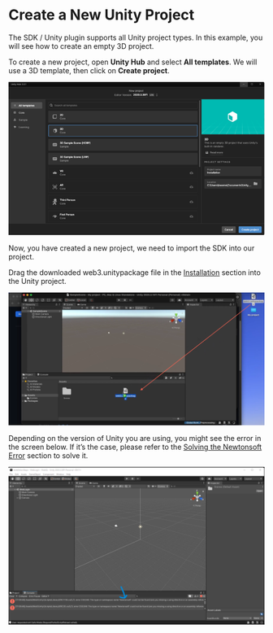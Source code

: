 # Create a New Unity Project <a id="Create a New Unity Project"></a>

The SDK / Unity plugin supports all Unity project types. In this example, you will see how to create an empty 3D project.

To create a new project, open **Unity Hub** and select **All templates**. 
We will use a 3D template, then click on **Create project**.

![](./../../images/chainsafe/6_Unity_create3d_project.png)

Now, you have created a new project, we need to import the SDK into our project.

Drag the downloaded web3.unitypackage file in the [Installation]() section into the Unity project.

![](./../../images/chainsafe/7_drag_web3_unity.png)

Depending on the version of Unity you are using, you might see the error in the screen below. If it’s the case, please refer to the [Solving the Newtonsoft Error]() section to solve it.

![](../../images/chainsafe/8_solve_newtonsoft_err.png)



